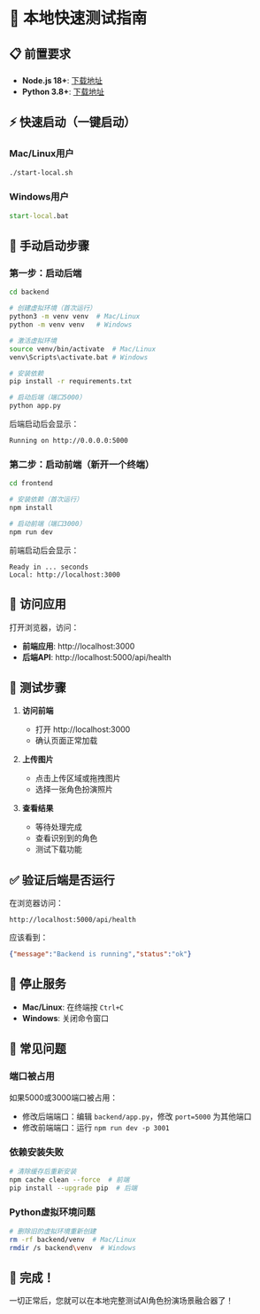 # 🚀 本地快速测试指南

## 📋 前置要求

- **Node.js 18+**: [下载地址](https://nodejs.org/)
- **Python 3.8+**: [下载地址](https://www.python.org/)

## ⚡ 快速启动（一键启动）

### Mac/Linux用户
```bash
./start-local.sh
```

### Windows用户
```cmd
start-local.bat
```

## 📝 手动启动步骤

### 第一步：启动后端

```bash
cd backend

# 创建虚拟环境（首次运行）
python3 -m venv venv  # Mac/Linux
python -m venv venv   # Windows

# 激活虚拟环境
source venv/bin/activate  # Mac/Linux
venv\Scripts\activate.bat # Windows

# 安装依赖
pip install -r requirements.txt

# 启动后端（端口5000）
python app.py
```

后端启动后会显示：
```
Running on http://0.0.0.0:5000
```

### 第二步：启动前端（新开一个终端）

```bash
cd frontend

# 安装依赖（首次运行）
npm install

# 启动前端（端口3000）
npm run dev
```

前端启动后会显示：
```
Ready in ... seconds
Local: http://localhost:3000
```

## 🎯 访问应用

打开浏览器，访问：
- **前端应用**: http://localhost:3000
- **后端API**: http://localhost:5000/api/health

## 🧪 测试步骤

1. **访问前端**
   - 打开 http://localhost:3000
   - 确认页面正常加载

2. **上传图片**
   - 点击上传区域或拖拽图片
   - 选择一张角色扮演照片

3. **查看结果**
   - 等待处理完成
   - 查看识别到的角色
   - 测试下载功能

## ✅ 验证后端是否运行

在浏览器访问：
```
http://localhost:5000/api/health
```

应该看到：
```json
{"message":"Backend is running","status":"ok"}
```

## 🛑 停止服务

- **Mac/Linux**: 在终端按 `Ctrl+C`
- **Windows**: 关闭命令窗口

## 🐛 常见问题

### 端口被占用
如果5000或3000端口被占用：
- 修改后端端口：编辑 `backend/app.py`，修改 `port=5000` 为其他端口
- 修改前端端口：运行 `npm run dev -p 3001`

### 依赖安装失败
```bash
# 清除缓存后重新安装
npm cache clean --force  # 前端
pip install --upgrade pip  # 后端
```

### Python虚拟环境问题
```bash
# 删除旧的虚拟环境重新创建
rm -rf backend/venv  # Mac/Linux
rmdir /s backend\venv  # Windows
```

## 🎉 完成！

一切正常后，您就可以在本地完整测试AI角色扮演场景融合器了！
